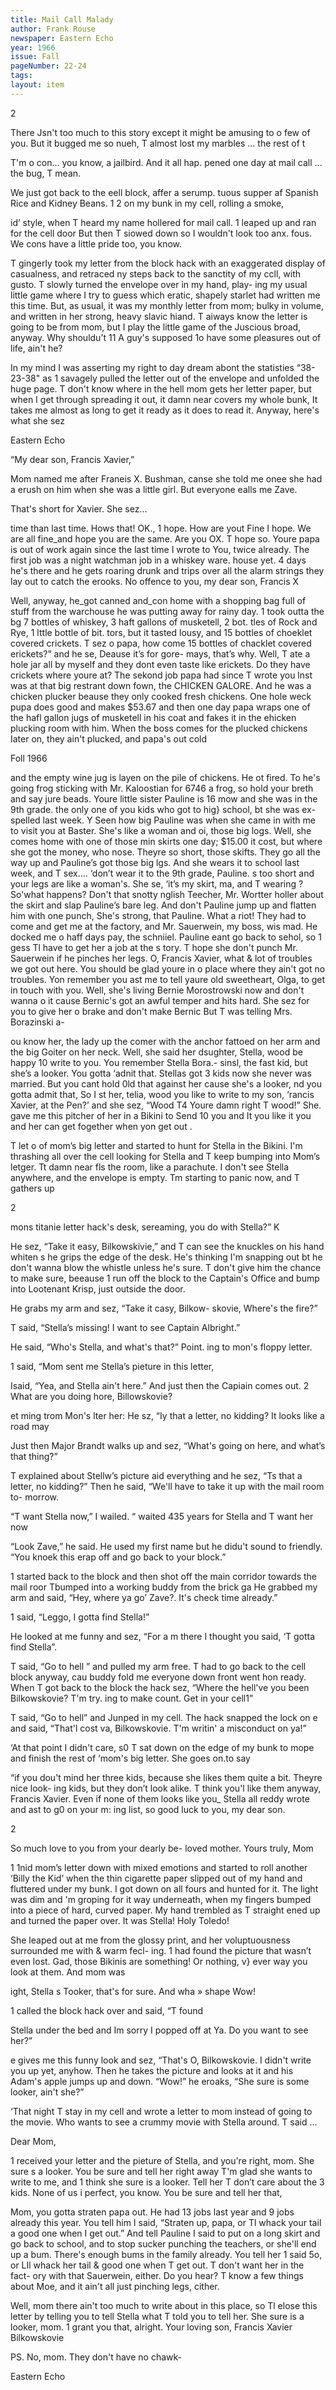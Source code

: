 ```yaml
---
title: Mail Call Malady
author: Frank Rouse
newspaper: Eastern Echo
year: 1966
issue: Fall
pageNumber: 22-24
tags:
layout: item
---
```

2

There Jsn't too much to this story except it might be amusing to o few of you. But it bugged me so nueh, T almost lost my marbles ... the rest of t

T'm o con... you know, a jailbird. And it all hap. pened one day at mail call ... the bug, T mean.

We just got back to the eell block, affer a serump. tuous supper af Spanish Rice and Kidney Beans. 1 2 on my bunk in my cell, rolling a smoke,

id’ style, when T heard my name hollered for mail call. 1 leaped up and ran for the cell door But then T siowed down so I wouldn't look too anx. fous. We cons have a little pride too, you know.

T gingerly took my letter from the block hack with an exaggerated display of casualness, and retraced ny steps back to the sanctity of my ccll, with gusto. T slowly turned the envelope over in my hand, play- ing my usual little game where I try to guess which eratic, shapely starlet had written me this time. But, as usual, it was my monthly letter from mom; bulky in volume, and written in her strong, heavy slavic hiand. T aiways know the letter is going to be from mom, but I play the little game of the Juscious broad, anyway. Why shouldu’t 11 A guy's supposed 1o have some pleasures out of life, ain't he?

In my mind I was asserting my right to day dream abont the statisties “38-23-38" as 1 savagely pulled the letter out of the envelope and unfolded the huge page. T don't know where in the hell mom gets her letter paper, but when I get through spreading it out, it damn near covers my whole bunk, It takes me almost as long to get it ready as it does to read it. Anyway, here's what she sez

Eastern Echo

“My dear son, Francis Xavier,”

Mom named me after Franeis X. Bushman, canse she told me onee she had a erush on him when she was a little girl. But everyone ealls me Zave.

That's short for Xavier. She sez...

time than last time. Hows that! OK., 1 hope. How are yout Fine I hope. We are all fine_and hope you are the same. Are you OX. T hope so. Youre papa is out of work again since the last time I wrote to You, twice already. The first job was a night watchman job in a whiskey ware. house yet. 4 days he's there and he gets roaring drunk and trips over all the alarm strings they lay out to catch the erooks. No offence to you, my dear son, Francis X

Well, anyway, he_got canned and_con home with a shopping bag full of stuff from the warchouse he was putting away for rainy day. 1 took outta the bg 7 bottles of whiskey, 3 haft gallons of musketell, 2 bot. tles of Rock and Rye, 1 lttle bottle of bit. tors, but it tasted lousy, and 15 bottles of choeklet covered crickets. T sez o papa, how come 15 bottles of chacklet covered erickets?” and he se, Deause it’s for gore- mays, that’s why. Well, T ate a hole jar all by myself and they dont even taste like erickets. Do they have crickets where youre at? The sekond job papa had since T wrote you lnst was at that big restrant down fown, the CHICKEN GALORE. And he was a chicken plucker beause they only cooked fresh chickens. One hole weck pupa does good and makes $53.67 and then one day papa wraps one of the hafl gallon jugs of musketell in his coat and fakes it in the ehicken plucking room with him. When the boss comes for the plucked chickens Iater on, they ain't plucked, and papa's out cold

Foll 1966

and the empty wine jug is layen on the pile of chickens. He ot fired. To he's going frog sticking with Mr. Kaloostian for 6746 a frog, so hold your breth and say jure beads. Youre little sister Pauline is 16 mow and she was in the 9th grade. the only one of you kids who got to hig} school, bt she was ex-spelled last week. Y Seen how big Pauline was when she came in with me to visit you at Baster. She's like a woman and oi, those big logs. Well, she comes home with one of those min skirts one day; $15.00 it cost, but where she got the money, who nose. Theyre so short, those skifts. They go all the way up and Pauline’s got those big lgs. And she wears it to school last week, and T sex.... ‘don’t wear it to the 9th grade, Pauline. s too short and your legs are like a woman's. She se, ‘it’s my skirt, ma, and T wearing ? So'what happens? Don't that snotty nglish Teecher, Mr. Wortter holler about the skirt and slap Pauline’s bare leg. And don't Pauline jump up and flatten him with one punch, She's strong, that Pauline. What a riot! They had to come and get me at the factory, and Mr. Sauerwein, my boss, wis mad. He docked me o haff days pay, the schniiel. Pauline eant go back to sehol, so 1 gess Tl have to get her a job at the s tory. T hope she don't punch Mr. Sauerwein if he pinches her legs. O, Francis Xavier, what & lot of troubles we got out here. You should be glad youre in o place where they ain't got no troubles. Yon remember you ast me to tell yaure old sweetheart, Olga, to get in touch with you. Well, she's living Bernie Morostrowski now and don't wanna o it cause Bernic's got an awful temper and hits hard. She sez for you to give her o brake and don't make Bernic But T was telling Mrs. Borazinski a-

ou know her, the lady up the comer with the anchor fattoed on her arm and the big Goiter on her neck. Well, she said her dsughter, Stella, wood be happy 10 write to you. You remember Stella Bora.- sinsl, the fast kid, but she’s a looker. You gotta ‘adnit that. Stellas got 3 kids now she never was married. But you cant hold 0ld that against her cause she's a looker, nd you gotta admit that, So I st her, telia, wood you like to write to my son, ‘rancis Xavier, at the Pen?’ and she sez, “Wood T4 Youre damn right T wood!” She. gave me this pitcher of her in a Bikini to Send 10 you and It you like it you and her can get fogether when yon get out .

T let o of mom’s big letter and started to hunt for Stella in the Bikini. I'm thrashing all over the cell looking for Stella and T keep bumping into Mom’s letger. Tt damn near fls the room, like a parachute. I don't see Stella anywhere, and the envelope is empty. Tm starting to panic now, and T gathers up

2

mons titanie letter hack's desk, sereaming, you do with Stella?” K

He sez, “Take it easy, Bilkowskivie,” and T can see the knuckles on his hand whiten s he grips the edge of the desk. He's thinking I'm snapping out bt he don't wanna blow the whistle unless he's sure. T don't give him the chance to make sure, beeause 1 run off the block to the Captain's Office and bump into Lootenant Krisp, just outside the door.

He grabs my arm and sez, “Take it casy, Bilkow- skovie, Where's the fire?”

T said, “Stella’s missing! I want to see Captain Albright.”

He said, “Who's Stella, and what's that?” Point. ing to mon's floppy letter.

1 said, “Mom sent me Stella’s pieture in this letter,

Isaid, “Yea, and Stella ain't here.” And just then the Capiain comes out. 2 What are you doing hore, Billowskovie?

et ming trom Mon's lter her: He sz, “Iy that a letter, no kidding? It looks like a road may

Just then Major Brandt walks up and sez, “What's going on here, and what’s that thing?”

T explained about Stellw’s picture aid everything and he sez, “Ts that a letter, no kidding?” Then he said, “We'll have to take it up with the mail room to- morrow.

“T want Stella now,” I wailed. “ waited 435 years for Stella and T want her now

“Look Zave,” he said. He used my first name but he didu't sound to friendly. “You knoek this erap off and go back to your block.”

1 started back to the block and then shot off the main corridor towards the mail roor Tbumped into a working buddy from the brick ga He grabbed my arm and said, “Hey, where ya go’ Zave?. It's check time already.”

1 said, “Leggo, I gotta find Stella!”

He looked at me funny and sez, “For a m there I thought you said, ‘T gotta find Stella”.

T said, “Go to hell ” and pulled my arm free. T had to go back to the cell block anyway, cau buddy fold me everyone down front went hon ready. When T got back to the block the hack sez, “Where the hell've you been Bilkowskovie? T'm try. ing to make count. Get in your cell1”

T said, “Go to hell” and Junped in my cell. The hack snapped the lock on e and said, “That'l cost va, Bilkowskovie. T'm writin' a misconduct on ya!”

‘At that point I didn't care, s0 T sat down on the edge of my bunk to mope and finish the rest of ‘mom's big letter. She goes on.to say

“if you dou't mind her three kids, because she likes them quite a bit. Theyre nice look- ing kids, but they don’t look alike. T think you'l like them anyway, Francis Xavier. Even if none of them looks like you_ Stella all reddy wrote and ast to g0 on your m: ing list, so good luck to you, my dear son.

2

So much love to you from your dearly be- loved mother. Yours truly, Mom

1 1nid mom’s letter down with mixed emotions and started to roll another ‘Billy the Kid’ when the thin cigarette paper slipped out of my hand and fluttered under my bunk. I got down on all fours and hunted for it. The light was dim and 'm groping for it way underneath, when my fingers bumped into a piece of hard, curved paper. My hand trembled as T straight ened up and turned the paper over. It was Stella! Holy Toledo!

She leaped out at me from the glossy print, and her voluptuousness surrounded me with & warm fecl- ing. 1 had found the picture that wasn’t even lost. Gad, those Bikinis are something! Or nothing, v} ever way you look at them. And mom was

ight, Stella s Tooker, that's for sure. And wha » shape Wow!

1 called the block hack over and said, “T found

Stella under the bed and Im sorry I popped off at Ya. Do you want to see her?”

e gives me this funny look and sez, “That's O, Bilkowskovie. I didn't write you up yet, anyhow. Then he takes the picture and looks at it and his Adam's apple jumps up and down. “Wow!” he eroaks, “She sure is some looker, ain't she?”

‘That night T stay in my cell and wrote a letter to mom instead of going to the movie. Who wants to see a crummy movie with Stella around. T said ...

Dear Mom,

1 received your letter and the pieture of Stella, and you're right, mom. She sure s a looker. You be sure and tell her right away T'm glad she wants to write to me, and 1 think she sure is a looker. Tell her T don’t care about the 3 kids. None of us i perfect, you know. You be sure and tell her that,

Mom, you gotta straten papa out. He had 13 jobs last year and 9 jobs already this year. You tell him I said, “Straten up, papa, or Tl whack your tail a good one when I get out.” And tell Pauline I said to put on a long skirt and go back to school, and to stop sucker punching the teachers, or she'll end up a bum. There's enough bums in the family already. You tell her 1 said 5o, or LIl whack her tail & good one when T get out. T don't want her in the fact- ory with that Sauerwein, either. Do you hear? T know a few things about Moe, and it ain't all just pinching legs, cither.

Well, mom there ain't too much to write about in this place, so Tl elose this letter by telling you to tell Stella what T told you to tell her. She sure is a looker, mom. 1 grant you that, alright. Your loving son, Francis Xavier Bilkowskovie

PS. No, mom. They don't have no chawk-

Eastern Echo
